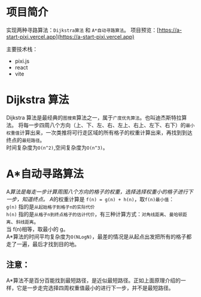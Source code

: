 # 项目简介

实现两种寻路算法：`Dijkstra算法` 和 `A*自动寻路算法`。
项目预览：[https://a-start-pixi.vercel.app](https://a-start-pixi.vercel.app)

主要技术栈：

- pixi.js
- react
- vite

# Dijkstra 算法

Dijkstra 算法是最经典的`图搜索`算法之一，属于`广度优先算法`。也叫迪杰斯特拉算法。
将每一步四周八个方向（上、下、左、右、左上、右上、左下、右下）的`最小权重值`计算出来，一次类推将可行走区域的所有格子的权重计算出来，再找到到达终点的`最短路径`。  
时间复杂度为`O(n^2)`,空间复杂度为`O(n^3)`。

# A\*自动寻路算法

A*算法是每走一步计算周围八个方向的格子的权重，选择选择权重小的格子进行下一步，知道终点。
A*的权重计算是 `f(n) = g(n) + h(n)`，取`f(n)最小值`：  
`g(n)` 指的是`从起始格子到格子n的实际代价`  
`h(n)` 指的是`从格子n到终点格子的估计代价`，有三种计算方式：`对角线距离`、`曼哈顿距离`、`斜线距离`。  
当 f(n)相等，取最小的 g。  
A\*算法的时间平均复杂度为`O(NLogN)`，最差的情况是从起点出发把所有的格子都走了一遍，最后才找到目的地。

## 注意：

A\*算法不是百分百能找到最短路径，是近似最短路径。正如上面原理介绍的一样，它是一步走完选择四周权重值最小的进行下一步，并不是最短路径。
